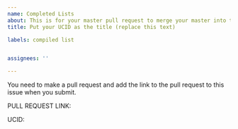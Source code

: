 ```yaml
---
name: Completed Lists
about: This is for your master pull request to merge your master into this repo.
title: Put your UCID as the title (replace this text)

labels: compiled list


assignees: ''

---
```


You need to make a pull request and add the link to the pull request to this issue when you submit.  

PULL REQUEST LINK:

UCID:
